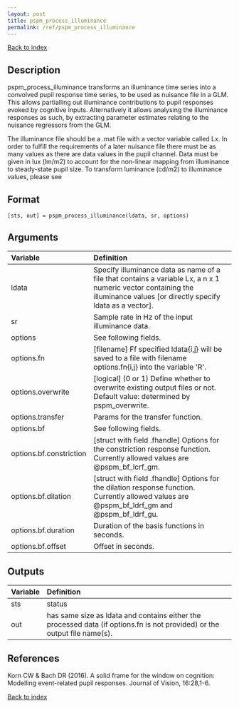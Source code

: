 ```yaml
---
layout: post
title: pspm_process_illuminance
permalink: /ref/pspm_process_illuminance
---
```




[Back to index](/PsPM/ref/)

## Description

pspm_process_illuminance transforms an illuminance time series into a convolved pupil response time series, to be used as nuisance file in a GLM. This allows partialling out illuminance contributions to pupil responses evoked by cognitive inputs. Alternatively it allows analysing the illuminance responses as such, by extracting parameter estimates relating to the nuisance regressors from the GLM.

The illuminance file should be a .mat file with a vector variable called Lx. In order to fulfill the requirements of a later nuisance file there must be as many values as there are data values in the pupil channel. Data must be given in lux (lm/m2) to account for the non-linear mapping from illuminance to steady-state pupil size. To transform luminance (cd/m2) to illuminance values, please see 


## Format

`[sts, out] = pspm_process_illuminance(ldata, sr, options)`


## Arguments

| Variable | Definition |
|:--|:--|
| ldata | Specify illuminance data as name of a file that contains a variable Lx, a n x 1 numeric vector containing the illuminance values [or directly specify ldata as a vector]. |
| sr | Sample rate in Hz of the input illuminance data. |
| options | See following fields. |
| options.fn | [filename] Ff specified ldata{i,j} will be saved to a file with filename options.fn{i,j} into the variable 'R'. |
| options.overwrite | [logical] (0 or 1) Define whether to overwrite existing output files or not. Default value: determined by pspm_overwrite. |
| options.transfer | Params for the transfer function. |
| options.bf | See following fields. |
| options.bf.constriction | [struct with field .fhandle] Options for the constriction response function. Currently allowed values are @pspm_bf_lcrf_gm. |
| options.bf.dilation | [struct with field .fhandle] Options for the dilation response function. Currently allowed values are @pspm_bf_ldrf_gm and @pspm_bf_ldrf_gu. |
| options.bf.duration | Duration of the basis functions in seconds. |
| options.bf.offset | Offset in seconds. |


## Outputs

| Variable | Definition |
|:--|:--|
| sts | status |
| out | has same size as ldata and contains either the processed data (if options.fn is not provided) or the output file name(s). |


## References

Korn CW & Bach DR (2016). A solid frame for the window on cognition: Modelling event-related pupil responses. Journal of Vision, 16:28,1-6.



[Back to index](/PsPM/ref/)
